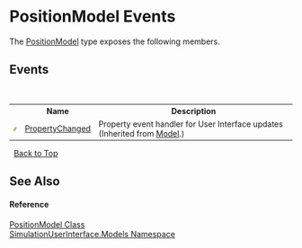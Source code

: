 # PositionModel Events
 

The <a href="b1a3086b-541e-a9a7-af92-5568e801e2db">PositionModel</a> type exposes the following members.


## Events
&nbsp;<table><tr><th></th><th>Name</th><th>Description</th></tr><tr><td>![Public event](media/pubevent.gif "Public event")</td><td><a href="d26a5522-e8f3-039b-41e0-5260dc2716f9">PropertyChanged</a></td><td>
Property event handler for User Interface updates
 (Inherited from <a href="d1bc9265-c35d-6d47-b537-7d1e1034dd46">Model</a>.)</td></tr></table>&nbsp;
<a href="#positionmodel-events">Back to Top</a>

## See Also


#### Reference
<a href="b1a3086b-541e-a9a7-af92-5568e801e2db">PositionModel Class</a><br /><a href="65763977-2250-51c1-3f4f-8c5da206e5aa">SimulationUserInterface.Models Namespace</a><br />